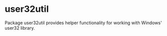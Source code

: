 # user32util
Package user32util provides helper functionality for working with Windows'
user32 library.
